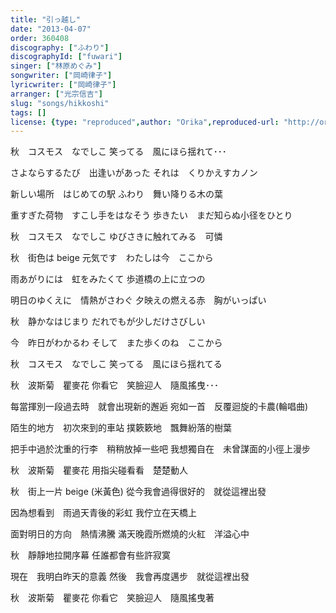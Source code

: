 ```yaml
---
title: "引っ越し"
date: "2013-04-07"
order: 360408
discography: ["ふわり"]
discographyId: ["fuwari"]
singer: ["林原めぐみ"]
songwriter: ["岡崎律子"]
lyricwriter: ["岡崎律子"]
arranger: ["光宗信吉"]
slug: "songs/hikkoshi"
tags: []
license: {type: "reproduced",author: "Orika",reproduced-url: "http://orikamushi.myweb.hinet.net",reproduced-website: "織歌蟲"}
---
```


秋　コスモス　なでしこ 
笑ってる　風にほら揺れて･･･ 

さよならするたび　出逢いがあった 
それは　くりかえすカノン 

新しい場所　はじめての駅 
ふわり　舞い降りる木の葉 

重すぎた荷物　すこし手をはなそう 
歩きたい　まだ知らぬ小径をひとり 

秋　コスモス　なでしこ 
ゆびさきに触れてみる　可憐 

秋　街色は beige 
元気です　わたしは今　ここから 

雨あがりには　虹をみたくて 
歩道橋の上に立つの 

明日のゆくえに　情熱がさわぐ 
夕映えの燃える赤　胸がいっぱい 

秋　静かなはじまり 
だれでもが少しだけさびしい 

今　昨日がわかるわ 
そして　また歩くのね　ここから 

秋　コスモス　なでしこ 
笑ってる　風にほら揺れてる

秋　波斯菊　瞿麥花
你看它　笑臉迎人　隨風搖曳･･･ 

每當揮別一段過去時　就會出現新的邂逅
宛如一首　反覆迴旋的卡農(輪唱曲)

陌生的地方　初次來到的車站
撲簌簌地　飄舞紛落的樹葉

把手中過於沈重的行李　稍稍放掉一些吧
我想獨自在　未曾謀面的小徑上漫步

秋　波斯菊　瞿麥花
用指尖碰看看　楚楚動人

秋　街上一片 beige (米黃色)
從今我會過得很好的　就從這裡出發

因為想看到　雨過天青後的彩虹
我佇立在天橋上

面對明日的方向　熱情沸騰
滿天晚霞所燃燒的火紅　洋溢心中

秋　靜靜地拉開序幕
任誰都會有些許寂寞

現在　我明白昨天的意義
然後　我會再度邁步　就從這裡出發

秋　波斯菊　瞿麥花
你看它　笑臉迎人　隨風搖曳著
